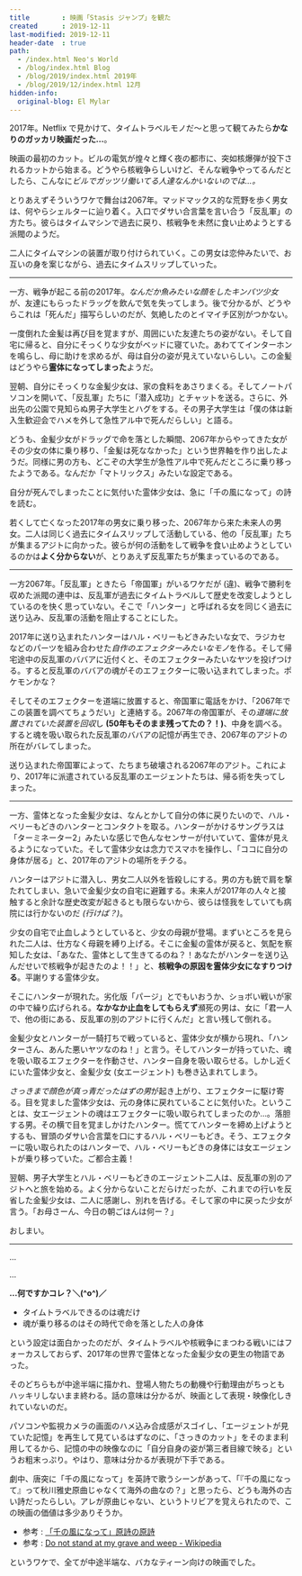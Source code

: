 ```yaml
---
title        : 映画「Stasis ジャンプ」を観た
created      : 2019-12-11
last-modified: 2019-12-11
header-date  : true
path:
  - /index.html Neo's World
  - /blog/index.html Blog
  - /blog/2019/index.html 2019年
  - /blog/2019/12/index.html 12月
hidden-info:
  original-blog: El Mylar
---
```


2017年。Netflix で見かけて、タイムトラベルモノだ〜と思って観てみたら**かなりのガッカリ映画だった…**。

映画の最初のカット。ビルの電気が煌々と輝く夜の都市に、突如核爆弾が投下されるカットから始まる。どうやら核戦争らしいけど、そんな戦争やってるんだとしたら、こんなに*ビルでガッツリ働いてる人達なんかいないのでは…。*

とりあえずそういうワケで舞台は2067年。マッドマックス的な荒野を歩く男女は、何やらシェルターに辿り着く。入口でダサい合言葉を言い合う「反乱軍」の方たち。彼らはタイムマシンで過去に戻り、核戦争を未然に食い止めようとする派閥のようだ。

二人にタイムマシンの装置が取り付けられていく。この男女は恋仲みたいで、お互いの身を案じながら、過去にタイムスリップしていった。

-----

一方、戦争が起こる前の2017年。*なんだか魚みたいな顔をしたキンパツ少女*が、友達にもらったドラッグを飲んで気を失ってしまう。後で分かるが、どうやらこれは「死んだ」描写らしいのだが、気絶したのとイマイチ区別がつかない。

一度倒れた金髪は再び目を覚ますが、周囲にいた友達たちの姿がない。そして自宅に帰ると、自分にそっくりな少女がベッドに寝ていた。あわててインターホンを鳴らし、母に助けを求めるが、母は自分の姿が見えていないらしい。この金髪はどうやら**霊体になってしまった**ようだ。

翌朝、自分にそっくりな金髪少女は、家の食料をあさりまくる。そしてノートパソコンを開いて、「反乱軍」たちに「潜入成功」とチャットを送る。さらに、外出先の公園で見知らぬ男子大学生とハグをする。その男子大学生は「僕の体は新入生歓迎会でハメを外して急性アル中で死んだらしい」と語る。

どうも、金髪少女がドラッグで命を落とした瞬間、2067年からやってきた女がその少女の体に乗り移り、「金髪は死ななかった」という世界軸を作り出したようだ。同様に男の方も、どこぞの大学生が急性アル中で死んだところに乗り移ったようである。なんだか「マトリックス」みたいな設定である。

自分が死んでしまったことに気付いた霊体少女は、急に「千の風になって」の詩を読む。

若くして亡くなった2017年の男女に乗り移った、2067年から来た未来人の男女。二人は同じく過去にタイムスリップして活動している、他の「反乱軍」たちが集まるアジトに向かった。彼らが何の活動をして戦争を食い止めようとしているのかは**よく分からない**が、とりあえず反乱軍たちが集まっているのである。

-----

一方2067年。「反乱軍」ときたら「帝国軍」がいるワケだが (違)、戦争で勝利を収めた派閥の連中は、反乱軍が過去にタイムトラベルして歴史を改変しようとしているのを快く思っていない。そこで「ハンター」と呼ばれる女を同じく過去に送り込み、反乱軍の活動を阻止することにした。

2017年に送り込まれたハンターはハル・ベリーもどきみたいな女で、ラジカセなどのパーツを組み合わせた*自作のエフェクターみたいなモノ*を作る。そして帰宅途中の反乱軍のババアに近付くと、そのエフェクターみたいなヤツを投げつける。すると反乱軍のババアの魂がそのエフェクターに吸い込まれてしまった。ポケモンかな？

そしてそのエフェクターを道端に放置すると、帝国軍に電話をかけ、「2067年でこの装置を調べてちょうだい」と連絡する。2067年の帝国軍が、その*道端に放置されていた装置を回収*し **(50年もそのまま残ってたの？！)**、中身を調べる。すると魂を吸い取られた反乱軍のババアの記憶が再生でき、2067年のアジトの所在がバレてしまった。

送り込まれた帝国軍によって、たちまち破壊される2067年のアジト。これにより、2017年に派遣されている反乱軍のエージェントたちは、帰る術を失ってしまった。

-----

一方、霊体となった金髪少女は、なんとかして自分の体に戻りたいので、ハル・ベリーもどきのハンターとコンタクトを取る。ハンターがかけるサングラスは「ターミネーター2」みたいな感じで色んなセンサーが付いていて、霊体が見えるようになっていた。そして霊体少女は念力でスマホを操作し、「ココに自分の身体が居る」と、2017年のアジトの場所をチクる。

ハンターはアジトに潜入し、男女二人以外を皆殺しにする。男の方も銃で肩を撃たれてしまい、急いで金髪少女の自宅に避難する。未来人が2017年の人々と接触すると余計な歴史改変が起きるとも限らないから、彼らは怪我をしていても病院には行かないのだ *(行けば？)*。

少女の自宅で止血しようとしていると、少女の母親が登場。まずいところを見られた二人は、仕方なく母親を縛り上げる。そこに金髪の霊体が戻ると、気配を察知した女は、「あなた、霊体として生きてるのね？！あなたがハンターを送り込んだせいで核戦争が起きたのよ！！」と、**核戦争の原因を霊体少女になすりつける**。平謝りする霊体少女。

そこにハンターが現れた。劣化版「パージ」とでもいおうか、ショボい戦いが家の中で繰り広げられる。**なかなか止血をしてもらえず**瀕死の男は、女に「君一人で、他の街にある、反乱軍の別のアジトに行くんだ」と言い残して倒れる。

金髪少女とハンターが一騎打ちで戦っていると、霊体少女が横から現れ、「ハンターさん、あんた悪いヤツなのね！」と言う。そしてハンターが持っていた、魂を吸い取るエフェクターを作動させ、ハンター自身を吸い取らせる。しかし近くにいた霊体少女と、金髪少女 (女エージェント) も巻き込まれてしまう。

*さっきまで顔色が真っ青だったはずの男*が起き上がり、エフェクターに駆け寄る。目を覚ました霊体少女は、元の身体に戻れていることに気付いた。ということは、女エージェントの魂はエフェクターに吸い取られてしまったのか…。落胆する男。その横で目を覚ましかけたハンター。慌ててハンターを締め上げようとするも、冒頭のダサい合言葉を口にするハル・ベリーもどき。そう、エフェクターに吸い取られたのはハンターで、ハル・ベリーもどきの身体には女エージェントが乗り移っていた。ご都合主義！

翌朝、男子大学生とハル・ベリーもどきのエージェント二人は、反乱軍の別のアジトへと旅を始める。よく分からないことだらけだったが、これまでの行いを反省した金髪少女は、二人に感謝し、別れを告げる。そして家の中に戻った少女が言う。「お母さーん、今日の朝ごはんは何ー？」

おしまい。

-----

…

…

**…何ですかコレ？＼(^o^)／**

- タイムトラベルできるのは魂だけ
- 魂が乗り移るのはその時代で命を落とした人の身体

という設定は面白かったのだが、タイムトラベルや核戦争にまつわる戦いにはフォーカスしておらず、2017年の世界で霊体となった金髪少女の更生の物語であった。

そのどちらもが中途半端に描かれ、登場人物たちの動機や行動理由がちっともハッキリしないまま終わる。話の意味は分かるが、映画として表現・映像化しきれていないのだ。

パソコンや監視カメラの画面のハメ込み合成感がスゴイし、「エージェントが見ていた記憶」を再生して見ているはずなのに、「さっきのカット」をそのまま利用してるから、記憶の中の映像なのに「自分自身の姿が第三者目線で映る」というお粗末っぷり。やはり、意味は分かるが表現が下手である。

劇中、唐突に「千の風になって」を英詩で歌うシーンがあって、「『千の風になって』って秋川雅史原曲じゃなくて海外の曲なの？」と思ったら、どうも海外の古い詩だったらしい。アレが原曲じゃない、というトリビアを覚えられたので、この映画の価値は多少ありそうか。

- 参考 : [「千の風になって」原詩の原詩](http://www.celestial-spells.com/logs/2006/07/_do_not_stand_at_my_grave_and.php)
- 参考 : [Do not stand at my grave and weep - Wikipedia](https://ja.wikipedia.org/wiki/Do_not_stand_at_my_grave_and_weep)

というワケで、全てが中途半端な、バカなティーン向けの映画でした。
